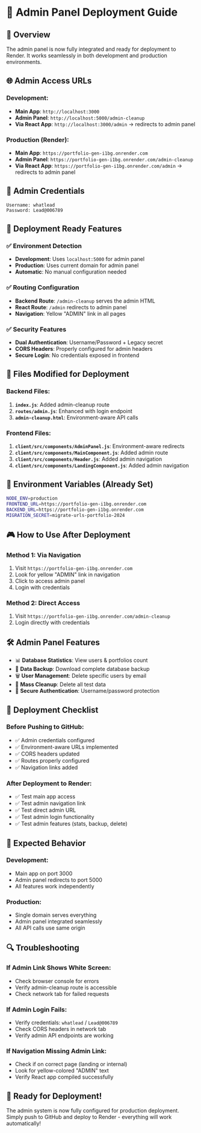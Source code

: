 # 🔐 Admin Panel Deployment Guide

## 🎯 Overview
The admin panel is now fully integrated and ready for deployment to Render. It works seamlessly in both development and production environments.

## 🌐 Admin Access URLs

### Development:
- **Main App**: `http://localhost:3000`
- **Admin Panel**: `http://localhost:5000/admin-cleanup`
- **Via React App**: `http://localhost:3000/admin` → redirects to admin panel

### Production (Render):
- **Main App**: `https://portfolio-gen-i1bg.onrender.com`
- **Admin Panel**: `https://portfolio-gen-i1bg.onrender.com/admin-cleanup`
- **Via React App**: `https://portfolio-gen-i1bg.onrender.com/admin` → redirects to admin panel

## 🔑 Admin Credentials
```
Username: whatlead
Password: Lead@006789
```

## 🚀 Deployment Ready Features

### ✅ Environment Detection
- **Development**: Uses `localhost:5000` for admin panel
- **Production**: Uses current domain for admin panel
- **Automatic**: No manual configuration needed

### ✅ Routing Configuration
- **Backend Route**: `/admin-cleanup` serves the admin HTML
- **React Route**: `/admin` redirects to admin panel
- **Navigation**: Yellow "ADMIN" link in all pages

### ✅ Security Features
- **Dual Authentication**: Username/Password + Legacy secret
- **CORS Headers**: Properly configured for admin headers
- **Secure Login**: No credentials exposed in frontend

## 📁 Files Modified for Deployment

### Backend Files:
1. **`index.js`**: Added admin-cleanup route
2. **`routes/admin.js`**: Enhanced with login endpoint
3. **`admin-cleanup.html`**: Environment-aware API calls

### Frontend Files:
1. **`client/src/components/AdminPanel.js`**: Environment-aware redirects
2. **`client/src/components/MainComponent.js`**: Added admin route
3. **`client/src/components/Header.js`**: Added admin navigation
4. **`client/src/components/LandingComponent.js`**: Added admin navigation

## 🔧 Environment Variables (Already Set)
```bash
NODE_ENV=production
FRONTEND_URL=https://portfolio-gen-i1bg.onrender.com
BACKEND_URL=https://portfolio-gen-i1bg.onrender.com
MIGRATION_SECRET=migrate-urls-portfolio-2024
```

## 🎮 How to Use After Deployment

### Method 1: Via Navigation
1. Visit `https://portfolio-gen-i1bg.onrender.com`
2. Look for yellow "ADMIN" link in navigation
3. Click to access admin panel
4. Login with credentials

### Method 2: Direct Access
1. Visit `https://portfolio-gen-i1bg.onrender.com/admin-cleanup`
2. Login directly with credentials

## 🛠️ Admin Panel Features
- 📊 **Database Statistics**: View users & portfolios count
- 💾 **Data Backup**: Download complete database backup
- 🗑️ **User Management**: Delete specific users by email
- 🧹 **Mass Cleanup**: Delete all test data
- 🔐 **Secure Authentication**: Username/password protection

## 🚨 Deployment Checklist

### Before Pushing to GitHub:
- ✅ Admin credentials configured
- ✅ Environment-aware URLs implemented
- ✅ CORS headers updated
- ✅ Routes properly configured
- ✅ Navigation links added

### After Deployment to Render:
- ✅ Test main app access
- ✅ Test admin navigation link
- ✅ Test direct admin URL
- ✅ Test admin login functionality
- ✅ Test admin features (stats, backup, delete)

## 🎯 Expected Behavior

### Development:
- Main app on port 3000
- Admin panel redirects to port 5000
- All features work independently

### Production:
- Single domain serves everything
- Admin panel integrated seamlessly
- All API calls use same origin

## 🔍 Troubleshooting

### If Admin Link Shows White Screen:
- Check browser console for errors
- Verify admin-cleanup route is accessible
- Check network tab for failed requests

### If Admin Login Fails:
- Verify credentials: `whatlead` / `Lead@006789`
- Check CORS headers in network tab
- Verify admin API endpoints are working

### If Navigation Missing Admin Link:
- Check if on correct page (landing or internal)
- Look for yellow-colored "ADMIN" text
- Verify React app compiled successfully

## 🎉 Ready for Deployment!

The admin system is now fully configured for production deployment. Simply push to GitHub and deploy to Render - everything will work automatically!